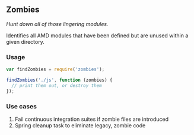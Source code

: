 Zombies
---

*Hunt down all of those lingering modules.*

Identifies all AMD modules that have been defined but are unused within
a given directory.

### Usage

```javascript
var findZombies = require('zombies');

findZombies('./js', function (zombies) {
  // print them out, or destroy them
});
```

### Use cases

1. Fail continuous integration suites if zombie files are introduced
2. Spring cleanup task to eliminate legacy, zombie code
